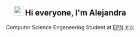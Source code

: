 <h2 align="center">
  <img src="https://media.giphy.com/media/hvRJCLFzcasrR4ia7z/giphy.gif" width="25px">
  Hi everyone, I'm Alejandra
</h2>

<p align="center">
  Computer Science Engeneering Student at 
  <a href="https://www.epn.edu.ec/">EPN</a> 🇪🇨
</p>
